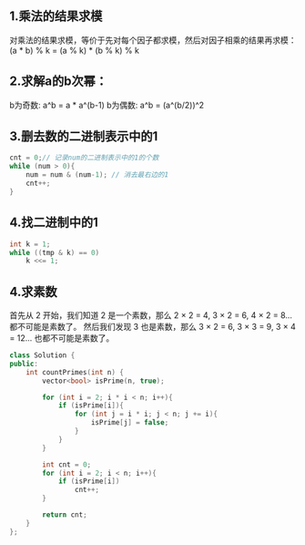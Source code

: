 ## 1.乘法的结果求模
对乘法的结果求模，等价于先对每个因子都求模，然后对因子相乘的结果再求模：
(a * b) % k = (a % k) * (b % k) % k

## 2.求解a的b次幂：

b为奇数: a^b = a * a^(b-1)
b为偶数: a^b = (a^(b/2))^2

## 3.删去数的二进制表示中的1
```c++
cnt = 0;// 记录num的二进制表示中的1的个数
while (num > 0){
    num = num & (num-1); // 消去最右边的1
    cnt++;
}
```

## 4.找二进制中的1
```c++
int k = 1;
while ((tmp & k) == 0)
    k <<= 1;
```

## 4.求素数
首先从 2 开始，我们知道 2 是一个素数，那么 2 × 2 = 4, 3 × 2 = 6, 4 × 2 = 8... 都不可能是素数了。
然后我们发现 3 也是素数，那么 3 × 2 = 6, 3 × 3 = 9, 3 × 4 = 12... 也都不可能是素数了。

```c++
class Solution {
public:
    int countPrimes(int n) {
        vector<bool> isPrime(n, true);

        for (int i = 2; i * i < n; i++){
            if (isPrime[i]){
                for (int j = i * i; j < n; j += i){
                    isPrime[j] = false;
                }
            }
        }

        int cnt = 0;
        for (int i = 2; i < n; i++){
            if (isPrime[i])
                cnt++;
        }

        return cnt;
    }
};
```




